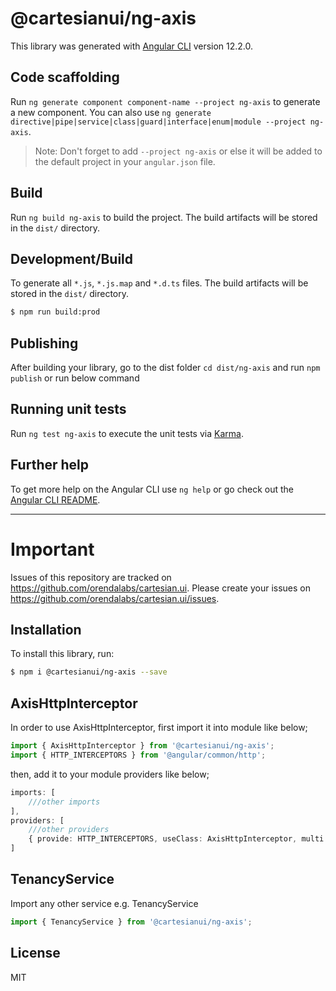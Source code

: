 # @cartesianui/ng-axis

This library was generated with [Angular CLI](https://github.com/angular/angular-cli) version 12.2.0.

## Code scaffolding

Run `ng generate component component-name --project ng-axis` to generate a new component. You can also use `ng generate directive|pipe|service|class|guard|interface|enum|module --project ng-axis`.
> Note: Don't forget to add `--project ng-axis` or else it will be added to the default project in your `angular.json` file.

## Build

Run `ng build ng-axis` to build the project. The build artifacts will be stored in the `dist/` directory.

## Development/Build

To generate all `*.js`, `*.js.map` and `*.d.ts` files. The build artifacts will be stored in the `dist/` directory.

```bash
$ npm run build:prod
```

## Publishing

After building your library, go to the dist folder `cd dist/ng-axis` and run `npm publish` or run below command

## Running unit tests

Run `ng test ng-axis` to execute the unit tests via [Karma](https://karma-runner.github.io).

## Further help

To get more help on the Angular CLI use `ng help` or go check out the [Angular CLI README](https://github.com/angular/angular-cli/blob/master/README.md).


------------------------------------------------

# Important

Issues of this repository are tracked on https://github.com/orendalabs/cartesian.ui. Please create your issues on https://github.com/orendalabs/cartesian.ui/issues.

## Installation

To install this library, run:

```bash
$ npm i @cartesianui/ng-axis --save
```

## AxisHttpInterceptor

In order to use AxisHttpInterceptor, first import it into module like below;

```ts
import { AxisHttpInterceptor } from '@cartesianui/ng-axis';
import { HTTP_INTERCEPTORS } from '@angular/common/http';
```

then, add it to your module providers like below;

```ts
imports: [
    ///other imports
],
providers: [
    ///other providers
    { provide: HTTP_INTERCEPTORS, useClass: AxisHttpInterceptor, multi: true }
]
```

## TenancyService

Import any other service e.g. TenancyService

```ts
import { TenancyService } from '@cartesianui/ng-axis';
```

## License

MIT
